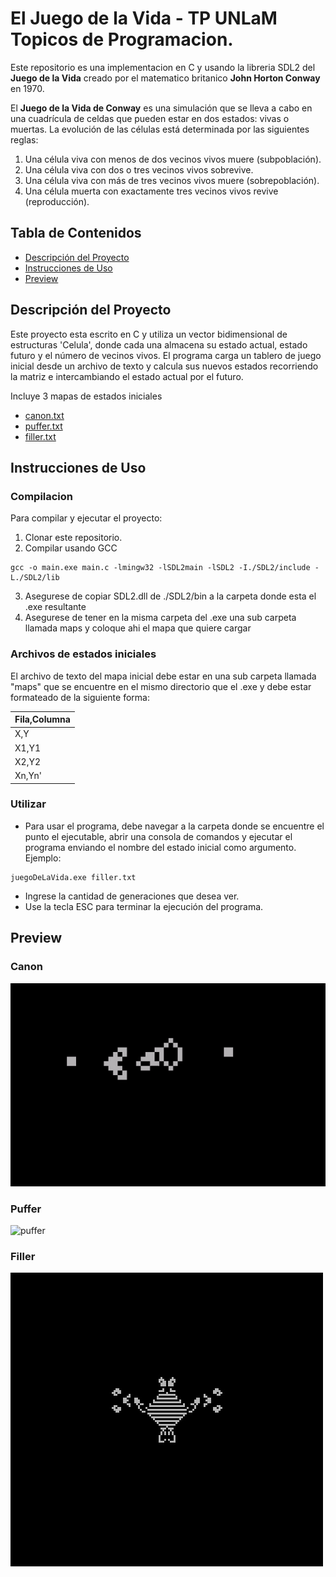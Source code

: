 # El Juego de la Vida - TP UNLaM Topicos de Programacion.

Este repositorio es una implementacion en C y usando la libreria SDL2 del **Juego de la Vida** creado por el matematico britanico **John Horton Conway** en 1970.

El **Juego de la Vida de Conway** es una simulación que se lleva a cabo en una cuadrícula de celdas que pueden estar en dos estados: vivas o muertas. La evolución de las células está determinada por las siguientes reglas:

1. Una célula viva con menos de dos vecinos vivos muere (subpoblación).
2. Una célula viva con dos o tres vecinos vivos sobrevive.
3. Una célula viva con más de tres vecinos vivos muere (sobrepoblación).
4. Una célula muerta con exactamente tres vecinos vivos revive (reproducción).

## Tabla de Contenidos

- [Descripción del Proyecto](#descripción-del-proyecto)
- [Instrucciones de Uso](#instrucciones-de-uso)
- [Preview](#preview)



## Descripción del Proyecto

Este proyecto esta escrito en C y utiliza un vector bidimensional de estructuras 'Celula', donde cada una almacena su estado actual, estado futuro y el número de vecinos vivos. El programa carga un tablero de juego inicial desde un archivo de texto y calcula sus nuevos estados recorriendo la matriz e intercambiando el estado actual por el futuro.

Incluye 3 mapas de estados iniciales

- [canon.txt](#canon)
- [puffer.txt](#puffer)
- [filler.txt](#filler)



## Instrucciones de Uso

### Compilacion
Para compilar y ejecutar el proyecto:

1. Clonar este repositorio.
2. Compilar usando GCC

```
gcc -o main.exe main.c -lmingw32 -lSDL2main -lSDL2 -I./SDL2/include -L./SDL2/lib
```
3. Asegurese de copiar SDL2.dll de ./SDL2/bin a la carpeta donde esta el .exe resultante
4. Asegurese de tener en la misma carpeta del .exe una sub carpeta llamada maps y coloque ahi el mapa que quiere cargar

### Archivos de estados iniciales
El archivo de texto del mapa inicial debe estar en una sub carpeta llamada "maps" que se encuentre en el mismo directorio que el .exe y debe estar formateado de la siguiente forma:

| Fila,Columna |
| -------------|
|X,Y|
|X1,Y1|
|X2,Y2|
|Xn,Yn'|


### Utilizar
- Para usar el programa, debe navegar a la carpeta donde se encuentre el punto el ejecutable, abrir una consola de comandos y ejecutar el programa enviando el nombre del estado inicial como argumento. 
Ejemplo:
```
juegoDeLaVida.exe filler.txt
```

- Ingrese la cantidad de generaciones que desea ver.
- Use la tecla ESC para terminar la ejecución del programa.

## Preview


### Canon
![canon](https://github.com/TomasCornara/Juego-de-La-Vida-Conway/blob/main/maps/canon.gif "canon.txt")

### Puffer
![puffer](https://github.com/TomasCornara/Juego-de-La-Vida-Conway/blob/main/maps/puffer.gif "puffer.txt")

### Filler
![filler](https://github.com/TomasCornara/Juego-de-La-Vida-Conway/blob/main/maps/filler.gif "filler.txt")
